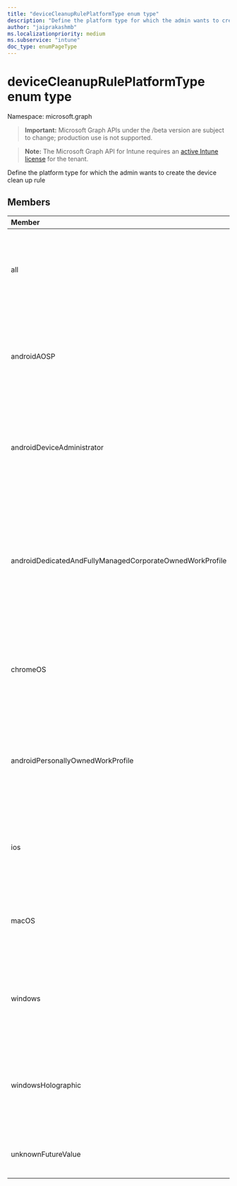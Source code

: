 ```yaml
---
title: "deviceCleanupRulePlatformType enum type"
description: "Define the platform type for which the admin wants to create the device clean up rule"
author: "jaiprakashmb"
ms.localizationpriority: medium
ms.subservice: "intune"
doc_type: enumPageType
---
```


# deviceCleanupRulePlatformType enum type

Namespace: microsoft.graph
> **Important:** Microsoft Graph APIs under the /beta version are subject to change; production use is not supported.

> **Note:** The Microsoft Graph API for Intune requires an [active Intune license](https://go.microsoft.com/fwlink/?linkid=839381) for the tenant.


Define the platform type for which the admin wants to create the device clean up rule

## Members
|Member|Value|Description|
|:---|:---|:---|
|all|0|Default. Indicates that clean up rule is associated with all managed device platforms.|
|androidAOSP|1|Indicates that clean up rule is associated with Android open source project managed device platforms.|
|androidDeviceAdministrator|2|Indicates that clean up rule is associated with Android device administrator managed device platforms.|
|androidDedicatedAndFullyManagedCorporateOwnedWorkProfile|3|Indicates that clean up rule is associated with Android dedicated and fully managed and Corporate Owned Work Profile managed device platforms.|
|chromeOS|4|Indicates that clean up rule is associated with ChromeOS managed device platforms.|
|androidPersonallyOwnedWorkProfile|5|Indicates that clean up rule is associated with Android personally owned work profile managed device platforms.|
|ios|6|Indicates that clean up rule is associated with IOS managed device platforms.|
|macOS|7|Indicates that clean up rule is associated with MacOS managed device platforms.|
|windows|8|Indicates that clean up rule is associated with Windows managed device platforms.|
|windowsHolographic|9|Indicates that clean up rule is associated with Windows Holographic managed device platforms.|
|unknownFutureValue|10|Evolvable enumeration sentinel value. Do not use.|
